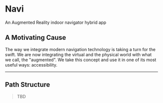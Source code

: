 # Navi


An Augmented Reality indoor navigator hybrid app

## A Motivating Cause

The way we integrate modern navigation technology is taking a turn for the swift. We are now integrating the virtual and the physical world with what we call, the "augmented". We take this concept and use it in one of its most useful ways: accessibility.

---

## Path Structure

> TBD
